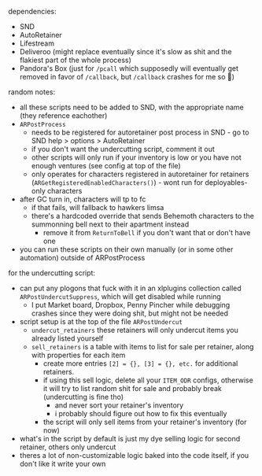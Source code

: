 dependencies:
  - SND
  - AutoRetainer
  - Lifestream
  - Deliveroo (might replace eventually since it's slow as shit and the flakiest part of the whole process)
  - Pandora's Box (just for `/pcall` which supposedly will eventually get removed in favor of `/callback`, but `/callback` crashes for me so :shrug:)

random notes:
- all these scripts need to be added to SND, with the appropriate name (they reference eachother)
- `ARPostProcess`
  - needs to be registered for autoretainer post process in SND - go to SND help > options > AutoRetainer
  - if you don't want the undercutting script, comment it out
  - other scripts will only run if your inventory is low or you have not enough ventures (see config at top of the file)
  - only operates for characters registered in autoretainer for retainers (`ARGetRegisteredEnabledCharacters()`) - wont run for deployables-only characters
- after GC turn in, characters will tp to fc
  - if that fails, will fallback to hawkers limsa
  - there's a hardcoded override that sends Behemoth characters to the summonning bell next to their apartment instead
    - remove it from `ReturnToBell` if you don't want that or don't have one
- you can run these scripts on their own manually (or in some other automation) outside of ARPostProcess

for the undercutting script:
- can put any plogons that fuck with it in an xlplugins collection called `ARPostUndercutSuppress`, which will get disabled while running
  - I put Market board, Dropbox, Penny Pincher while debugging crashes since they were doing shit, but might not be needed
- script setup is at the top of the file `ARPostUndercut`
  - `undercut_retainers` these retainers will only undercut items you already listed yourself
  - `sell_retainers` is a table with items to list for sale per retainer, along with properties for each item
    - create more entries `[2] = {}, [3] = {}, etc.` for additional retainers.
    - if using this sell logic, delete all your `ITEM_ODR` configs, otherwise it will try to list random shit for sale and probably break (undercutting is fine tho)
      - and never sort your retainer's inventory
      - i probably should figure out how to fix this eventually
    - the script will only sell items from your retainer's inventory (for now)
- what's in the script by default is just my dye selling logic for second retainer, others only undercut
- theres a lot of non-customizable logic baked into the code itself, if you don't like it write your own



